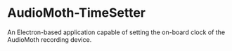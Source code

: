 # AudioMoth-TimeSetter
An Electron-based application capable of setting the on-board clock of the AudioMoth recording device.
